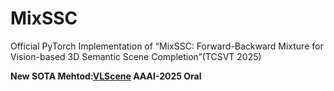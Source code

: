 # MixSSC
Official PyTorch Implementation of “MixSSC: Forward-Backward Mixture for Vision-based 3D Semantic Scene Completion”(TCSVT 2025)

**New SOTA Mehtod:[VLScene](https://github.com/willemeng/VLScene) AAAI-2025 Oral**
